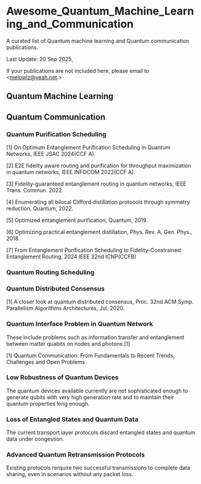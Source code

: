# Awesome_Quantum_Machine_Learning_and_Communication
A curated list of Quantum machine learning and Quantum communication publications.

Last Update: 20 Sep 2025,

If your publications are not included here, please email to <melowlz@yeah.net.>


## Quantum Machine Learning

## Quantum Communication

### Quantum Purification Scheduling
[1] On Optimum Entanglement Purification Scheduling  in Quantum Networks, IEEE JSAC 2024(CCF A).

[2] E2E fidelity aware routing and purification for throughput maximization in quantum networks, IEEE INFOCOM 2022(CCF A).

[3] Fidelity-guaranteed entanglement routing in quantum networks, IEEE Trans. Commun. 2022.

[4] Enumerating all bilocal Clifford distillation protocols through symmetry reduction, Quantum, 2022.

[5] Optimized entanglement purification, Quantum, 2019.

[6] Optimizing practical entanglement distillation, Phys. Rev. A, Gen. Phys., 2018.

[7] From Entanglement Purification Scheduling to Fidelity-Constrained Entanglement Routing, 2024 IEEE 32nd ICNP(CCFB)

### Quantum Routing Scheduling


### Quantum Distributed Consensus
[1] A closer look at quantum distributed consensus, Proc. 32nd ACM Symp. Parallelism Algorithms Architectures, Jul. 2020.

### Quantum Interface Problem in Quantum Network
These include problems such as information transfer and entanglement between matter quabits on nodes and photons.[1]

[1] Quantum Communication: From Fundamentals to Recent  Trends, Challenges and Open Problems

### Low Robustness of Quantum Devices
The quantum devices available currently are not sophisticated enough to generate qubits with very high generation rate and to maintain their quantum properties long enough.

### Loss of Entangled States and Quantum Data
The current transport layer protocols discard entangled states and quantum data under congestion.

### Advanced Quantum Retransmission Protocols
Existing protocols rerquire two successful transmissions to complete data sharing, even in scenarios without any packet loss.
